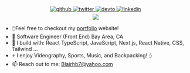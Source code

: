 <div align="center">
<a href="https://github.com/blairhb7" target="_blank">
<img src=https://img.shields.io/badge/github-%2324292e.svg?&style=for-the-badge&logo=github&logoColor=white alt=github style="margin-bottom: 5px;" />
</a>
<a href="https://twitter.com/Blairhb7" target="_blank">
<img src=https://img.shields.io/badge/twitter-%2300acee.svg?&style=for-the-badge&logo=twitter&logoColor=white alt=twitter style="margin-bottom: 5px;" />
</a>
<a href="https://blairchappell.vercel.app/" target="_blank">
<img src=https://img.shields.io/badge/dev.to-%2308090A.svg?&style=for-the-badge&logo=dev.to&logoColor=white alt=devto style="margin-bottom: 5px;" />
</a>
<a href="https://www.linkedin.com/in/blair-chappell-23818420a/" target="_blank">
<img src=https://img.shields.io/badge/linkedin-%231E77B5.svg?&style=for-the-badge&logo=linkedin&logoColor=white alt=linkedin style="margin-bottom: 5px;" />
</a>  
</div>  

<div align="center">
<img src="https://film-duo.vercel.app/GitHub%20Banner.png" >
</div>


- 🖱️Feel free to checkout my [portfolio](https://blairchappell.vercel.app/) website!
- 🏢 Software Engineer (Front End) Bay Area, CA
- 🧰 I build with: React TypeScript, JavaScript, Next.js, React Native, CSS, Tailwind ...
- ⚡ I enjoy Videography, Sports, Music, and Backpacking! :)
- 📫 Reach out to me: Blairhb7@yahoo.com

<!---
blairhb7/blairhb7 is a ✨ special ✨ repository because its `README.md` (this file) appears on your GitHub profile.
You can click the Preview link to take a look at your changes.
--->
